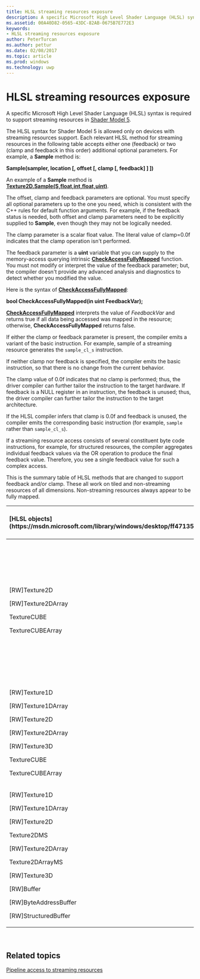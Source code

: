 ---title: HLSL streaming resources exposuredescription: A specific Microsoft High Level Shader Language (HLSL) syntax is required to support streaming resources in Shader Model 5.ms.assetid: 00A40D82-0565-43DC-82AB-0675B7E772E3keywords:- HLSL streaming resources exposureauthor: PeterTurcanms.author: petturms.date: 02/08/2017ms.topic: articlems.prod: windowsms.technology: uwp---# HLSL streaming resources exposureA specific Microsoft High Level Shader Language (HLSL) syntax is required to support streaming resources in [Shader Model 5](https://msdn.microsoft.com/library/windows/desktop/ff471356).The HLSL syntax for Shader Model 5 is allowed only on devices with streaming resources support. Each relevant HLSL method for streaming resources in the following table accepts either one (feedback) or two (clamp and feedback in this order) additional optional parameters. For example, a **Sample** method is:**Sample(sampler, location \[, offset \[, clamp \[, feedback\] \] \])**An example of a **Sample** method is [**Texture2D.Sample(S,float,int,float,uint)**](https://msdn.microsoft.com/library/windows/desktop/dn393787).The offset, clamp and feedback parameters are optional. You must specify all optional parameters up to the one you need, which is consistent with the C++ rules for default function arguments. For example, if the feedback status is needed, both offset and clamp parameters need to be explicitly supplied to **Sample**, even though they may not be logically needed.The clamp parameter is a scalar float value. The literal value of clamp=0.0f indicates that the clamp operation isn't performed.The feedback parameter is a **uint** variable that you can supply to the memory-access querying intrinsic [**CheckAccessFullyMapped**](https://msdn.microsoft.com/library/windows/desktop/dn292083) function. You must not modify or interpret the value of the feedback parameter; but, the compiler doesn't provide any advanced analysis and diagnostics to detect whether you modified the value.Here is the syntax of [**CheckAccessFullyMapped**](https://msdn.microsoft.com/library/windows/desktop/dn292083):**bool CheckAccessFullyMapped(in uint FeedbackVar);**[**CheckAccessFullyMapped**](https://msdn.microsoft.com/library/windows/desktop/dn292083) interprets the value of *FeedbackVar* and returns true if all data being accessed was mapped in the resource; otherwise, **CheckAccessFullyMapped** returns false.If either the clamp or feedback parameter is present, the compiler emits a variant of the basic instruction. For example, sample of a streaming resource generates the `sample_cl_s` instruction.If neither clamp nor feedback is specified, the compiler emits the basic instruction, so that there is no change from the current behavior.The clamp value of 0.0f indicates that no clamp is performed; thus, the driver compiler can further tailor the instruction to the target hardware. If feedback is a NULL register in an instruction, the feedback is unused; thus, the driver compiler can further tailor the instruction to the target architecture.If the HLSL compiler infers that clamp is 0.0f and feedback is unused, the compiler emits the corresponding basic instruction (for example, `sample` rather than `sample_cl_s`).If a streaming resource access consists of several constituent byte code instructions, for example, for structured resources, the compiler aggregates individual feedback values via the OR operation to produce the final feedback value. Therefore, you see a single feedback value for such a complex access.This is the summary table of HLSL methods that are changed to support feedback and/or clamp. These all work on tiled and non-streaming resources of all dimensions. Non-streaming resources always appear to be fully mapped.<table><colgroup><col width="50%" /><col width="50%" /></colgroup><thead><tr class="header"><th align="left">[HLSL objects](https://msdn.microsoft.com/library/windows/desktop/ff471359)</th><th align="left">Intrinsic methods with feedback option (*) - also has clamp option</th></tr></thead><tbody><tr class="odd"><td align="left"><p>[RW]Texture2D</p><p>[RW]Texture2DArray</p><p>TextureCUBE</p><p>TextureCUBEArray</p></td><td align="left"><p>Gather</p><p>GatherRed</p><p>GatherGreen</p><p>GatherBlue</p><p>GatherAlpha</p><p>GatherCmp</p><p>GatherCmpRed</p><p>GatherCmpGreen</p><p>GatherCmpBlue</p><p>GatherCmpAlpha</p></td></tr><tr class="even"><td align="left"><p>[RW]Texture1D</p><p>[RW]Texture1DArray</p><p>[RW]Texture2D</p><p>[RW]Texture2DArray</p><p>[RW]Texture3D</p><p>TextureCUBE</p><p>TextureCUBEArray</p></td><td align="left"><p>Sample*</p><p>SampleBias*</p><p>SampleCmp*</p><p>SampleCmpLevelZero</p><p>SampleGrad*</p><p>SampleLevel</p></td></tr><tr class="odd"><td align="left"><p>[RW]Texture1D</p><p>[RW]Texture1DArray</p><p>[RW]Texture2D</p><p>Texture2DMS</p><p>[RW]Texture2DArray</p><p>Texture2DArrayMS</p><p>[RW]Texture3D</p><p>[RW]Buffer</p><p>[RW]ByteAddressBuffer</p><p>[RW]StructuredBuffer</p></td><td align="left">Load</td></tr></tbody></table> ## <span id="related-topics"></span>Related topics[Pipeline access to streaming resources](pipeline-access-to-streaming-resources.md)  